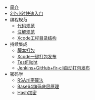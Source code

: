 
- [简介](/zh-cn/iOS笔记/iOS笔记简介.md)
- [2个小时快速入门](/zh-cn/iOS笔记/2个小时快速入门/index.html)
- 编程规范
  - [代码规范](/zh-cn/iOS笔记/编程规范/编程规范(代码规范).md)
  - [注解规范](/zh-cn/iOS笔记/编程规范/编程规范(注解规范).md)
  - [Xcode工程目录结构](/zh-cn/iOS笔记/编程规范/编程规范(Xcode工程目录结构).md)
- 持续集成
  - [脚本打包](/zh-cn/iOS笔记/持续集成/自动化测试(脚本打包).md)
  - [Xcode一键打包发布](/zh-cn/iOS笔记/持续集成/自动化测试(Xcode一键打包发布).md)
  - [TestFlight](/zh-cn/iOS笔记/持续集成/自动化测试(TestFlight).md)
  - [Jenkins+GitHub+fir-cli自动打包发布](/zh-cn/iOS笔记/持续集成/自动化测试(Jenkins+GitHub+fir-cli自动打包发布).md)
- 密码学
  - [RSA加密算法](/zh-cn/iOS笔记/密码学/1、RSA加密算法.md)
  - [Base64编码底层原理](/zh-cn/iOS笔记/密码学/2、Base64编码底层原理.md)
  - [Hash加密](/zh-cn/iOS笔记/密码学/3、Hash加密.md)
  